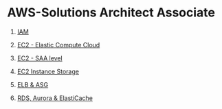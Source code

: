 AWS-Solutions Architect Associate 
==

1. [IAM](https://github.com/priyaskumar/AWS-SAA/blob/master/01.%20IAM.md#iam--users-and-groups) 
 
2. [EC2 - Elastic Compute Cloud](https://github.com/priyaskumar/AWS-SAA/blob/master/02.%20EC2-Elastic%20Compute%20Cloud.md#ec2---elastic-compute-cloud)

3. [EC2 - SAA level](https://github.com/priyaskumar/AWS-SAA/blob/master/03.%20EC2-SAA%20level.md#public-ip-private-ip-elastic-ip)

4. [EC2 Instance Storage](https://github.com/priyaskumar/AWS-SAA/blob/master/04.%20EC2%20Instance%20Storage.md)

5. [ELB & ASG](https://github.com/priyaskumar/AWS-SAA/blob/master/05.%20ELB%20%26%20ASG.md)

6. [RDS, Aurora & ElastiCache]()